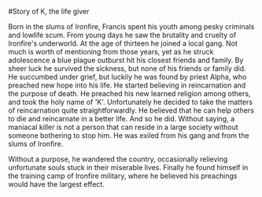 #Story of K, the life giver

Born in the slums of Ironfire, Francis spent his youth among pesky criminals
and lowlife scum. From young days he saw the brutality and cruelty of
Ironfire's underworld. At the age of thirteen he joined a local gang. Not much
is worth of mentioning from those years, yet as he struck adolescence a blue
plague outburst hit his closest friends and family. By sheer luck he survived
the sickness, but none of his friends or family did. He succumbed under grief,
but luckily he was found by priest Alpha, who preached new hope into his life.
He started believing in reincarnation and the purpose of death. He preached his
new learned religion among others, and took the holy name of 'K'.
Unfortunately he decided to take the matters of reincarnation quite
straightforwardly. He believed that he can help others to die and reincarnate
in a better life. And so he did. Without saying, a maniacal killer is not a
person that can reside in a large society without someone bothering to stop
him. He was exiled from his gang and from the slums of Ironfire.

Without a purpose, he wandered the country, occasionally relieving unfortunate
souls stuck in their miserable lives. Finally he found himself in the training
camp of Ironfire military, where he believed his preachings would have the
largest effect.
